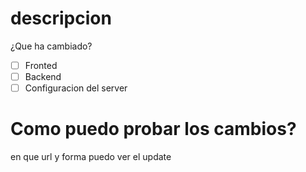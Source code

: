 # descripcion
¿Que ha cambiado?

- [ ] Fronted
- [ ] Backend
- [ ] Configuracion del server

# Como puedo probar los cambios?
en que url y forma puedo ver el update

